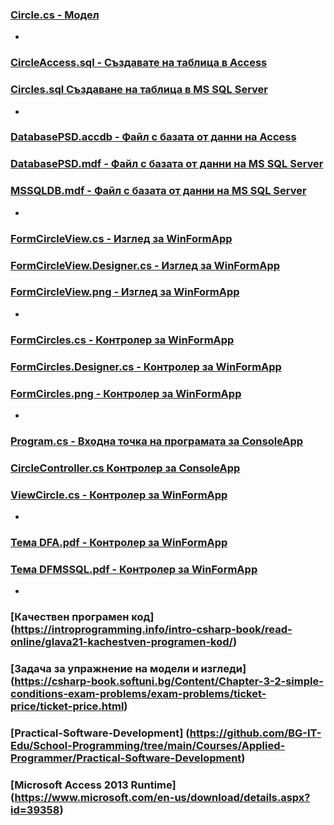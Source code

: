 ### [Circle.cs - Модел](https://github.com/vakovsky/11/blob/main/part1(mvc)/Circle.cs)
-
### [CircleAccess.sql - Създавате на таблица в Access](https://github.com/vakovsky/11/blob/main/part1(mvc)/CircleAccess.sql)
### [Circles.sql Създаване на таблица в MS SQL Server](https://github.com/vakovsky/11/blob/main/part1(mvc)/Circles.sql)
-
### [DatabasePSD.accdb - Файл с базата от данни на Access](https://github.com/vakovsky/11/blob/main/part1(mvc)/DatabasePSD.accdb)
### [DatabasePSD.mdf - Файл с базата от данни на MS SQL Server](https://github.com/vakovsky/11/blob/main/part1(mvc)/DatabasePSD.mdf)
### [MSSQLDB.mdf - Файл с базата от данни на MS SQL Server](https://github.com/vakovsky/11/blob/main/part1(mvc)/MSSQLDB.mdf)
-
### [FormCircleView.cs - Изглед за WinFormApp](https://github.com/vakovsky/11/blob/main/part1(mvc)/FormCircleView.cs)
### [FormCircleView.Designer.cs - Изглед за WinFormApp](https://github.com/vakovsky/11/blob/main/part1(mvc)/FormCircleView.Designer.cs)
### [FormCircleView.png - Изглед за WinFormApp](https://github.com/vakovsky/11/blob/main/part1(mvc)/FormCircleView.png)
-
### [FormCircles.cs - Контролер за WinFormApp](https://github.com/vakovsky/11/blob/main/part1(mvc)/FormCircles.cs)
### [FormCircles.Designer.cs - Контролер за WinFormApp](https://github.com/vakovsky/11/blob/main/part1(mvc)/FormCircles.Designer.cs)
### [FormCircles.png - Контролер за WinFormApp](https://github.com/vakovsky/11/blob/main/part1(mvc)/FormCircles.png)
-
### [Program.cs - Входна точка на програмата за ConsoleApp](https://github.com/vakovsky/11/blob/main/part1(mvc)/Program.cs)
### [CircleController.cs Контролер за ConsoleApp](https://github.com/vakovsky/11/blob/main/part1(mvc)/CircleController.cs)
### [ViewCircle.cs - Контролер за WinFormApp](https://github.com/vakovsky/11/blob/main/part1(mvc)/ViewCircle.cs)
-
### [Тема DFA.pdf - Контролер за WinFormApp](https://github.com/vakovsky/11/blob/main/part1(mvc)/%D0%A2%D0%B5%D0%BC%D0%B0%20DFA.pdf)
### [Тема DFMSSQL.pdf - Контролер за WinFormApp](https://github.com/vakovsky/11/blob/main/part1(mvc)/%D0%A2%D0%B5%D0%BC%D0%B0%20DFMSSQL.pdf)
-

### [Качествен програмен код] (https://introprogramming.info/intro-csharp-book/read-online/glava21-kachestven-programen-kod/)
### [Задача за упражнение на модели и изгледи] (https://csharp-book.softuni.bg/Content/Chapter-3-2-simple-conditions-exam-problems/exam-problems/ticket-price/ticket-price.html)
### [Practical-Software-Development] (https://github.com/BG-IT-Edu/School-Programming/tree/main/Courses/Applied-Programmer/Practical-Software-Development)
### [Microsoft Access 2013 Runtime] (https://www.microsoft.com/en-us/download/details.aspx?id=39358)
